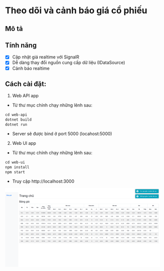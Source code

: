 # Theo dõi và cảnh báo giá cổ phiếu
## Mô tả
## Tính năng
- [x] Cập nhật giá realtime với SignalR
- [x] Dễ dàng thay đổi nguồn cung cấp dữ liệu (IDataSource)
- [x] Cảnh báo realtime
## Cách cài đặt:
1. Web API app
- Từ thư mục chính chạy những lênh sau:
```
cd web-api
dotnet build
dotnet run
```
- Server sẽ được bind ở port 5000 (locahost:5000)

2. Web UI app
- Từ thư mục chính chạy những lênh sau:
```
cd web-ui
npm install
npm start
```
- Truy cập http://localhost:3000

![Demo](https://github.com/hwngng/StockTracker/blob/master/demo.png)
